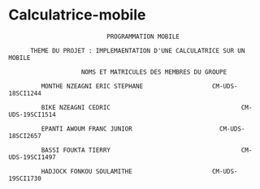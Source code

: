 # Calculatrice-mobile 

                               PROGRAMMATION MOBILE 

          THEME DU PROJET : IMPLEMAENTATION D'UNE CALCULATRICE SUR UN MOBILE 

                        NOMS ET MATRICULES DES MEMBRES DU GROUPE

             MONTHE NZEAGNI ERIC STEPHANE  					CM-UDS-18SCI1244

             BIKE NZEAGNI CEDRIC 								    CM-UDS-19SCI1514

             EPANTI AWOUM FRANC JUNIOR 						  CM-UDS-18SCI2657

             BASSI FOUKTA TIERRY							    	CM-UDS-19SCI1497

             HADJOCK FONKOU SOULAMITHE					  	CM-UDS-19SCI1730
